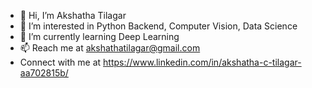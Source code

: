 - 👋 Hi, I’m Akshatha Tilagar
- 👀 I’m interested in Python Backend, Computer Vision, Data Science
- 🌱 I’m currently learning Deep Learning
- 📫 Reach me at akshathatilagar@gmail.com
- Connect with me at https://www.linkedin.com/in/akshatha-c-tilagar-aa702815b/

<!---
tilagar/tilagar is a ✨ special ✨ repository because its `README.md` (this file) appears on your GitHub profile.
You can click the Preview link to take a look at your changes.
--->
